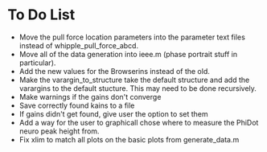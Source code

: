 To Do List
==========

- Move the pull force location parameters into the parameter text files instead
  of whipple_pull_force_abcd.
- Move all of the data generation into ieee.m (phase portrait stuff in particular).
- Add the new values for the Browserins instead of the old.
- Make the varargin_to_structure take the default structure and add the
  varargins to the default stucture. This may need to be done recursively.
- Make warnings if the gains don't converge
- Save correctly found kains to a file
- If gains didn't get found, give user the option to set them
- Add a way for the user to graphicall chose where to measure the PhiDot neuro
  peak height from.
- Fix xlim to match all plots on the basic plots from generate_data.m
